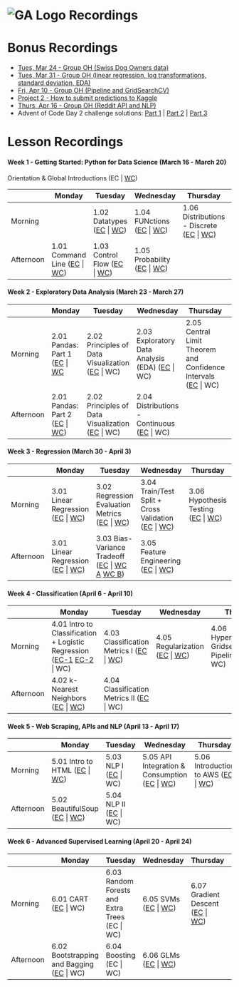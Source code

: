 # ![GA Logo](https://camo.githubusercontent.com/6ce15b81c1f06d716d753a61f5db22375fa684da/68747470733a2f2f67612d646173682e73332e616d617a6f6e6177732e636f6d2f70726f64756374696f6e2f6173736574732f6c6f676f2d39663838616536633963333837313639306533333238306663663535376633332e706e67) Recordings

# Bonus Recordings
* [Tues, Mar 24 - Group OH (Swiss Dog Owners data)](https://www.youtube.com/watch?v=_WZqr5PQqWM&feature=youtu.be)
* [Tues, Mar 31 - Group OH (linear regression, log transformations, standard deviation, EDA)](https://youtu.be/LAjSzMCGeLk)
* [Fri, Apr 10 - Group OH (Pipeline and GridSearchCV)](https://youtu.be/SAESvv0pV4Y)
* [Project 2 - How to submit predictions to Kaggle](https://generalassembly.zoom.us/rec/share/zOFlH_bQ0W9Lb6vH1k_6BJMoNbT7X6a80XMd8_sIyEcyxju8nAfGmuwQDAu016X-)
* [Thurs, Apr 16 - Group OH (Reddit API and NLP)](https://www.youtube.com/watch?v=WJpevrznalI&feature=youtu.be)
* Advent of Code Day 2 challenge solutions: [Part 1](https://youtu.be/wHFaniciGbQ) \| [Part 2](https://youtu.be/DkUuogWTkL8) \| [Part 3](https://youtu.be/LV7bE4xuMZs)

# Lesson Recordings
#### Week 1 - Getting Started: Python for Data Science (March 16 - March 20)

Orientation & Global Introductions (EC \| [WC](https://generalassembly.zoom.us/rec/play/6ccrdrip-Gg3T9XEtwSDBqItW429J_-s1nMZ-KEFnk-3ASYFNgGhZLIaMeEkV_ZDFo5nbd9JTR3tV109?continueMode=true))

|         | Monday     | Tuesday    | Wednesday  | Thursday| Friday  |
|---------|------------|------------|------------|---------|---------|
| Morning | | 1.02 Datatypes ([EC](https://generalassembly.zoom.us/rec/play/v8Z8c-ChqjM3HNDGsQSDUPVxW43sLv2s1CRL_fIFyR7kVHYDZgDwYONDMOSgVlKcBNYiHadsc9sc1sS-?continueMode=true) \| [WC](https://generalassembly.zoom.us/rec/play/65UlJb35_z03Gt3DtwSDVqd5W9ToKa2shyMYr_Jfyx23UnEANlf3NOcXZrCpUA88o23o2KKFLy1s0dl4?_x_zm_rhtaid=508&_x_zm_rtaid=LygSQHfRTV2xDbt8EbgTuA.1585578172227.defdd1027ac22b4ed8d1a45c70d1ba22&autoplay=true&continueMode=true&startTime=1584461265000)) | 1.04 FUNctions ([EC](https://youtu.be/EH31LonDAjw) \| [WC](https://generalassembly.zoom.us/rec/play/usZ_Iuv9_z83TIDB4wSDVvR4W46_fPqsgCNLq6VYmRqwWyFXYAChNOEbYbZQwlU_o2i-mIHUX9ssxgRl?continueMode=true)) | 1.06 Distributions - Discrete ([EC](https://youtu.be/z-bUavmvkBg) \| [WC](https://generalassembly.zoom.us/rec/play/6MIvfu7-_G03TNaV5gSDC_MqW9S6Jvqs0SVMrPZczx29AnBWY1SlZbtGMeRNk04odtLms9zPokSYybKl?continueMode=true)) | 1.07 List Comprehensions ([EC](https://youtu.be/u7SIBPQVSBg) \| [WC](https://generalassembly.zoom.us/rec/play/65Ird-6tpm43HdeXuQSDVPN4W421LqOs0SAW-PAPnxnmWngHYQenY7IWMeUahZZcFfctbVfc5jNE9Sck?continueMode=true)) |
| Afternoon | 1.01 Command Line ([EC](https://generalassembly.zoom.us/rec/play/u8cpdeGhqTs3TtTG4QSDAvArW469ffqs1nJLqPNfzhqzAXAAN1r3M-EbNOUX04-TBgU4q39o_nlNfaDM?continueMode=true) \| [WC](https://generalassembly.zoom.us/rec/play/68Iofun7pj83GoeWsASDBfMvW429JqyshiVI8vcMy0e1BnQEOlOvYuBBY7YcTEa1wVScDXQ82n2N2yLW?_x_zm_rhtaid=508&_x_zm_rtaid=LygSQHfRTV2xDbt8EbgTuA.1585578172227.defdd1027ac22b4ed8d1a45c70d1ba22&autoplay=true&continueMode=true&startTime=1584392631000)) | 1.03 Control Flow ([EC](https://generalassembly.zoom.us/rec/play/upIucer-rTg3T4CS4gSDAPN9W427KqOs0Xcf8vdYyU3gAnIFY1SvN-dBYONCvFTm1Jt0nph0RU9ywyHJ?continueMode=true) \| [WC](https://generalassembly.zoom.us/rec/play/7Jd-Ib_5rj43Etyc5QSDVPR9W9W8e62sgXAf_fMInUuwAHUBM1T1M7IVZOtV-MwwxLtrALss9a0GNeoc?autoplay=true&continueMode=true&startTime=1584479050000)) | 1.05 Probability ([EC](https://generalassembly.zoom.us/rec/play/7pd_JOD7qD03G4aTswSDAPAvW428e_6sgydN-aJczkvgWyMGZgL0YrpHN-QZVVbi7dbXHqueV5BL2Vq-?continueMode=true) \| [WC](https://generalassembly.zoom.us/rec/share/utZbcpvsznhOUpXc9kWASvMeQ9z-eaa8gXMW__Fcnh7AHukIEAZ8xi9DnopygWDd)) | | |

#### Week 2 - Exploratory Data Analysis (March 23 - March 27)

|           | Monday        | Tuesday       | Wednesday     | Thursday      | Friday  |
|-----------|---------------|---------------|---------------|---------------|---------|
| Morning   | 2.01 Pandas: Part 1 ([EC](https://generalassembly.zoom.us/rec/play/75wsd7yvqjs3S9OR4wSDB_ZxW9XrL6KsgSEe8qcJyxvjV3ZVYVOlZ-ATY-OEOIHMyBC8hMkPcGR3wMpH?continueMode=true&_x_zm_rtaid=ShYYFZIFTo6WPRpkXWnnsA.1585068550616.1fd13799cb626bc96ef5df288aaaf535&_x_zm_rhtaid=564) \| [WC](https://generalassembly.zoom.us/rec/play/7pQocOn8rj83HoDA4gSDA_QqW9Tsff6s1iUfqKAJxEuwAiUDNVSkMLsQMeupy6Rlnqk6dKsV4YGFwxTq?_x_zm_rhtaid=508&_x_zm_rtaid=LygSQHfRTV2xDbt8EbgTuA.1585578172227.defdd1027ac22b4ed8d1a45c70d1ba22&autoplay=true&continueMode=true&startTime=1584979430000) | 2.02 Principles of Data Visualization ([EC](https://generalassembly.zoom.us/rec/play/usJ_dOj8pzg3GNHDsQSDCqd6W9S-Lays2nNNqfoLnRywVyIKNFCkMLcSYbRXfRGp7zXbtsYkPJf6OkG9?continueMode=true&_x_zm_rtaid=bWV8BN2zR02fZE7XhFU5VA.1585398946625.55a0e04ee685b465e121d1db7353a8ae&_x_zm_rhtaid=270) \| WC) | 2.03 Exploratory Data Analysis (EDA) ([EC](https://youtu.be/6OYSfiSDxmI) \| WC) |  2.05 Central Limit Theorem and Confidence Intervals ([EC](https://youtu.be/qQbDtQQ7PqM) \| WC) | 2.06 Ethics & Plagiarism ([EC](https://youtu.be/3Ob0jH9ep3I) \| [WC](https://youtu.be/nQ62Wwg8TeA)) |
| Afternoon | 2.01 Pandas: Part 2 ([EC](https://generalassembly.zoom.us/rec/play/tMcqJryq_zw3GYeW5QSDBKJwW465L6Ks0CVNq6ELxUi3ViFWN1KlM7NHNOBav5kAV7JJ-vnoRxak_Fie?continueMode=true&_x_zm_rtaid=LygSQHfRTV2xDbt8EbgTuA.1585578172227.defdd1027ac22b4ed8d1a45c70d1ba22&_x_zm_rhtaid=508) \| [WC](https://generalassembly.zoom.us/rec/play/v8V7cuGu-js3EteVtASDU6N8W9XveP6s0SMaqKAKzEu2VXgDNlWib-NBYOULtRkHivZE4_L5bkhYO8Mo?_x_zm_rhtaid=624&_x_zm_rtaid=p1j1pbBgSryiL5qq9u08bw.1585102643793.dbd60ffce005d90832c717e0bea703f1&autoplay=true&continueMode=true&startTime=1584997315000))| 2.02 Principles of Data Visualization ([EC](https://generalassembly.zoom.us/rec/play/usYsI-2spzk3SYfB5ASDC6VxW43of_2sgCIc-PNYxU-8UnZVMFqjNLMRZeV7EhjVI6SUnd_NBIsiXVAe?continueMode=true&_x_zm_rtaid=bWV8BN2zR02fZE7XhFU5VA.1585398946625.55a0e04ee685b465e121d1db7353a8ae&_x_zm_rhtaid=270) \| WC) | 2.04 Distributions - Continuous ([EC](https://youtu.be/ga9D-1PIt0o) \| WC) | | |

#### Week 3 - Regression (March 30 - April 3)

|           | Monday        | Tuesday       | Wednesday     | Thursday      | Friday  |
|-----------|---------------|---------------|---------------|---------------|---------|
| Morning   | 3.01 Linear Regression ([EC](https://youtu.be/qvI2T5K1NiE) \| [WC](https://youtu.be/mkw8IWA1jRs)) | 3.02 Regression Evaluation Metrics ([EC](https://www.youtube.com/watch?v=qVj6HC_3lbg&feature=youtu.be) \| [WC](https://www.youtube.com/watch?v=ZFWoiR1PSRk&feature=youtu.be)) | 3.04 Train/Test Split + Cross Validation ([EC](https://youtu.be/i0kJeW2byIk) \| [WC](https://youtu.be/s1TkEq8FcE8)) | 3.06 Hypothesis Testing ([EC](https://youtu.be/9_2luIk6L-E) \| [WC](https://youtu.be/sIohEp2_cM4)) | 3.07 Model Workflow ([EC](https://youtu.be/1qARLTul6dU) \| [WC](https://youtu.be/IzROgQKuMC8)) |
| Afternoon | 3.01 Linear Regression ([EC](https://youtu.be/dW6GcmTQdbc) \| [WC](https://youtu.be/Xb_1Oy4ixzo)) | 3.03 Bias-Variance Tradeoff ([EC](https://www.youtube.com/watch?v=D8ZZjx7zA10) \| [WC A](https://youtu.be/uICN_P1Omak) [WC B](https://youtu.be/e8e91dEXt60)) | 3.05 Feature Engineering ([EC](https://youtu.be/CMOfHbI2zuw) \| [WC](https://youtu.be/Q_3CmaJ8gG0)) | | |

#### Week 4 - Classification (April 6 - April 10)

|           | Monday        | Tuesday       | Wednesday     | Thursday      | Friday  |
|-----------|---------------|---------------|---------------|---------------|---------|
| Morning   | 4.01 Intro to Classification + Logistic Regression ([EC-1](https://youtu.be/yWz0UgXVpU8) [EC-2](https://youtu.be/G6nncLQCP0k) \| WC) | 4.03 Classification Metrics I ([EC](https://youtu.be/RKrg3ypmsOI) \| [WC](https://youtu.be/uqyRdTGfcow)) | 4.05 Regularization ([EC](https://youtu.be/dGAFHc6KtTo) \| [WC](https://youtu.be/XKzh1Egaf9k)) | 4.06 Hyperparameters, Gridsearch and Pipelines ([EC](https://youtu.be/vA0FpE6qhL0) \| WC) |  |
| Afternoon | 4.02 k-Nearest Neighbors ([EC](https://youtu.be/FhXXHCM6OAo) \| [WC](https://youtu.be/GRvYWZMmniU)) | 4.04 Classification Metrics II ([EC](https://youtu.be/rIkyv2mUCrg) \| WC) |  |  |  |

#### Week 5 - Web Scraping, APIs and NLP (April 13 - April 17)

|           | Monday        | Tuesday       | Wednesday     | Thursday      | Friday  |
|-----------|---------------|---------------|---------------|---------------|---------|
| Morning   | 5.01 Intro to HTML ([EC](https://youtu.be/UcdPnFICyjo) \| [WC](https://youtu.be/SFpit5M2DAM)) | 5.03 NLP I ([EC](https://youtu.be/1-hZ3ZtGHEQ) \| WC) | 5.05 API Integration & Consumption ([EC](https://youtu.be/95xC77uUEhM) \| [WC](https://youtu.be/v7u9buTdCls)) | 5.06 Introduction to AWS ([EC](https://youtu.be/Y6tWUwHtLeo) \| [WC](https://youtu.be/DVUQvWmji0w)) | 5.07 Object Oriented Programming ([EC](https://www.youtube.com/watch?v=l35Jba7XvMo&feature=youtu.be) \| [WC](https://www.youtube.com/watch?v=7l5H9WKboX4&feature=youtu.be)) |
| Afternoon | 5.02 BeautifulSoup ([EC](https://youtu.be/-zJ7cbE4j5A) \| [WC](https://youtu.be/ro8Ep-ojQLw)) | 5.04 NLP II ([EC](https://youtu.be/zN5F178CTPI) \| WC) |  |  |  |

#### Week 6 - Advanced Supervised Learning (April 20 - April 24)

|           | Monday        | Tuesday       | Wednesday     | Thursday      | Friday  |
|-----------|---------------|---------------|---------------|---------------|---------|
| Morning   | 6.01 CART ([EC](https://youtu.be/Jko90enGI68) \| WC) | 6.03 Random Forests and Extra Trees (EC \| WC) | 6.05 SVMs ([EC](https://youtu.be/IfKaF_Q5xTI) \| [WC](https://youtu.be/1MJ-m32IdfQ)) | 6.07 Gradient Descent ([EC](https://youtu.be/1e8ttkOzJnA) \| [WC](https://youtu.be/Q58UYgVmCdY)) | |
| Afternoon | 6.02 Bootstrapping and Bagging ([EC](https://youtu.be/fm6DINV8uho) \| WC) | 6.04 Boosting (EC \| WC) | 6.06 GLMs ([EC](https://youtu.be/-raG506eR4s) \| [WC](https://youtu.be/LPYVblm0-uQ)) | | |
